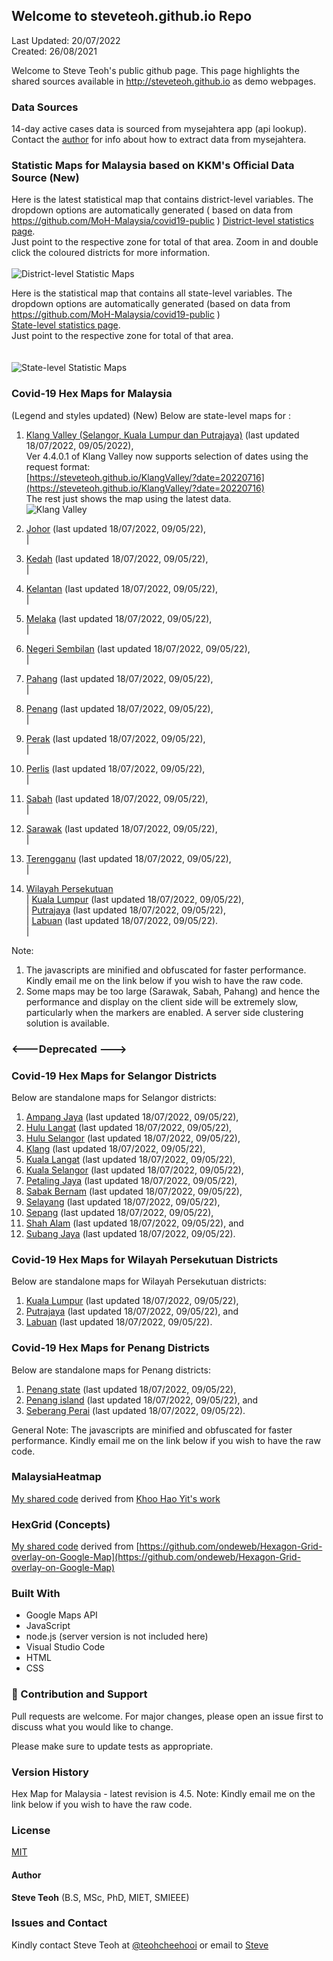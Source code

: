 ﻿## Welcome to steveteoh.github.io Repo
Last Updated: 20/07/2022
<br/>Created: 26/08/2021 

Welcome to Steve Teoh's public github page. This page highlights the shared sources available in http://steveteoh.github.io as demo webpages.

### Data Sources
14-day active cases data is sourced from mysejahtera app (api lookup). Contact the [author](mailto:chteoh@1utar.my?subject=Mysejahtera "Mysejahtera") for info about how to extract data from mysejahtera.

### Statistic Maps for Malaysia based on KKM's Official Data Source (New)
Here is the latest statistical map that contains district-level variables. The dropdown options are automatically generated ( based on data from https://github.com/MoH-Malaysia/covid19-public ) 
[District-level statistics page](https://steveteoh.github.io/Statistics/main2.html). <br>
Just point to the respective zone for total of that area. Zoom in and double click the coloured districts for more information. <br><br>
![District-level Statistic Maps](https://steveteoh.github.io/img/statistics2.png) <br>

Here is the statistical map that contains all state-level variables. The dropdown options are automatically generated (based on data from https://github.com/MoH-Malaysia/covid19-public )  
[State-level statistics page](https://steveteoh.github.io/Statistics/). <br>Just point to the respective zone for total of that area. <br><br>     
![State-level Statistic Maps](https://steveteoh.github.io/img/statistics.png) <br>

### Covid-19 Hex Maps for Malaysia
(Legend and styles updated)  (New)
Below are state-level maps for : <br>
1. [Klang Valley (Selangor, Kuala Lumpur dan Putrajaya)](http://steveteoh.github.io/KlangValley/) (last updated 18/07/2022, 09/05/2022), <br>
   Ver 4.4.0.1 of Klang Valley now supports selection of dates using the request format: <br>
   [https://steveteoh.github.io/KlangValley/?date=20220716](https://steveteoh.github.io/KlangValley/?date=20220716) <br>
   The rest just shows the map using the latest data. <br>   ![Klang Valley](https://steveteoh.github.io/img/klangvalley.jpg)

2. [Johor](http://steveteoh.github.io/Johor/) (last updated 18/07/2022, 09/05/22), <br>        |
3. [Kedah](https://steveteoh.github.io/Kedah/) (last updated 18/07/2022, 09/05/22), <br>  |
4. [Kelantan](https://steveteoh.github.io/Kelantan/) (last updated 18/07/2022, 09/05/22), <br>  |
5. [Melaka](http://steveteoh.github.io/Melaka/) (last updated 18/07/2022, 09/05/22), <br>  |
6. [Negeri Sembilan](http://steveteoh.github.io/NegeriSembilan/) (last updated 18/07/2022, 09/05/22), <br>  |
7. [Pahang](https://steveteoh.github.io/Pahang/) (last updated 18/07/2022, 09/05/22), <br>  |
8. [Penang](http://steveteoh.github.io/Penang/) (last updated 18/07/2022, 09/05/22), <br>  |
9. [Perak](https://steveteoh.github.io/Perak/) (last updated 18/07/2022, 09/05/22), <br>  |
10. [Perlis](https://steveteoh.github.io/Perlis/) (last updated 18/07/2022, 09/05/22), <br>  |
11. [Sabah](http://steveteoh.github.io/Sabah/) (last updated 18/07/2022, 09/05/22), <br>  |
12. [Sarawak](http://steveteoh.github.io/Sarawak/) (last updated 18/07/2022, 09/05/22), <br>  |
13. [Terengganu](https://steveteoh.github.io/Terengganu/) (last updated 18/07/2022, 09/05/22), <br>  |
14. [Wilayah Persekutuan](http://steveteoh.github.io/Wilayah/) <br>  |
    [Kuala Lumpur](http://steveteoh.github.io/KualaLumpur/) (last updated 18/07/2022, 09/05/22), <br>  |
    [Putrajaya](http://steveteoh.github.io/Putrajaya/) (last updated 18/07/2022, 09/05/22), <br>  |
    [Labuan](http://steveteoh.github.io/Labuan/) (last updated 18/07/2022, 09/05/22).<br>  | 
 
Note: 
1. The javascripts are minified and obfuscated for faster performance. Kindly email me on the link below if you wish to have the raw code. 
2. Some maps may be too large (Sarawak, Sabah, Pahang) and hence the performance and display on the client side will be extremely slow, particularly when the markers are enabled. 
   A server side clustering solution is available.

### <---Deprecated --->
### Covid-19 Hex Maps for Selangor Districts
Below are standalone maps for Selangor districts: <br>
1. [Ampang Jaya](http://steveteoh.github.io/Selangor/AmpangJaya/) (last updated 18/07/2022, 09/05/22), <br>
2. [Hulu Langat](http://steveteoh.github.io/Selangor/HuluLangat/) (last updated 18/07/2022, 09/05/22), <br>
3. [Hulu Selangor](http://steveteoh.github.io/Selangor/HuluSelangor/) (last updated 18/07/2022, 09/05/22), <br>
4. [Klang](http://steveteoh.github.io/Selangor/Klang/) (last updated 18/07/2022, 09/05/22), <br>
5. [Kuala Langat](http://steveteoh.github.io/Selangor/KualaLangat/) (last updated 18/07/2022, 09/05/22), <br>
6. [Kuala Selangor](http://steveteoh.github.io/Selangor/KualaSelangor/) (last updated 18/07/2022, 09/05/22), <br>
7. [Petaling Jaya](http://steveteoh.github.io/Selangor/PetalingJaya/) (last updated 18/07/2022, 09/05/22), <br>
8. [Sabak Bernam](http://steveteoh.github.io/Selangor/SabakBernam) (last updated 18/07/2022, 09/05/22), <br>
9. [Selayang](http://steveteoh.github.io/Selangor/Selayang/) (last updated 18/07/2022, 09/05/22), <br>
10. [Sepang](http://steveteoh.github.io/Selangor/Sepang/) (last updated 18/07/2022, 09/05/22), <br>
11. [Shah Alam](http://steveteoh.github.io/Selangor/ShahAlam/) (last updated 18/07/2022, 09/05/22), and  <br>
12. [Subang Jaya](http://steveteoh.github.io/Selangor/SubangJaya/) (last updated 18/07/2022, 09/05/22).<br>

### Covid-19 Hex Maps for Wilayah Persekutuan Districts
Below are standalone maps for Wilayah Persekutuan districts: <br>
1. [Kuala Lumpur](http://steveteoh.github.io/KualaLumpur) (last updated 18/07/2022, 09/05/22),<br>
2. [Putrajaya](http://steveteoh.github.io/Putrajaya) (last updated 18/07/2022, 09/05/22), and<br>
3. [Labuan](http://steveteoh.github.io/Labuan) (last updated 18/07/2022, 09/05/22).<br>

### Covid-19 Hex Maps for Penang Districts
Below are standalone maps for Penang districts: <br>
1. [Penang state](http://steveteoh.github.io/Penang/index.html) (last updated 18/07/2022, 09/05/22),  <br>
2. [Penang island](http://steveteoh.github.io/Penang/island.html) (last updated 18/07/2022, 09/05/22), and  <br>
3. [Seberang Perai](http://steveteoh.github.io/Penang/perai.html) (last updated 18/07/2022, 09/05/22). <br>

General Note: The javascripts are minified and obfuscated for faster performance. Kindly email me on the link below if you wish to have the raw code. 

### MalaysiaHeatmap
[My shared code](http://steveteoh.github.io/MalaysiaHeatMap) derived from [Khoo Hao Yit's work](https://github.com/KhooHaoYit/KhooHaoYit.github.io/tree/main/Covid19%20Malaysia%20Heatmap)

### HexGrid (Concepts)
[My shared code](http://steveteoh.github.io/HexGrid) derived from [https://github.com/ondeweb/Hexagon-Grid-overlay-on-Google-Map](https://github.com/ondeweb/Hexagon-Grid-overlay-on-Google-Map) 

### Built With

- Google Maps API
- JavaScript
- node.js (server version is not included here)
- Visual Studio Code
- HTML
- CSS

### 🤝 Contribution and Support
Pull requests are welcome. For major changes, please open an issue first to discuss what you would like to change.

Please make sure to update tests as appropriate.

### Version History
Hex Map for Malaysia - latest revision is 4.5.
Note: Kindly email me on the link below if you wish to have the raw code. 

### License
[MIT](https://steveteoh.github.io/LICENSE)

#### Author
**Steve Teoh** (B.S, MSc, PhD, MIET, SMIEEE)

### Issues and Contact
Kindly contact Steve Teoh at [@teohcheehooi](https://twitter.com/teohcheehooi) or email to [Steve](mailto:chteoh@1utar.my?subject=Map "Map")
